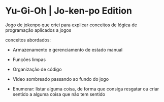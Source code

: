 # Yu-Gi-Oh | Jo-ken-po Edition

Jogo de jokenpo que criei para explicar conceitos de lógica de programação aplicados a jogos

conceitos abordados:

- Armazenamento e gerenciamento de estado manual
- Funções limpas
- Organização de código

- Video sombreado passando ao fundo do jogo
- Enumerar: listar alguma coisa, de forma que consiga resgatar ou criar sentido a alguma coisa que não tem sentido